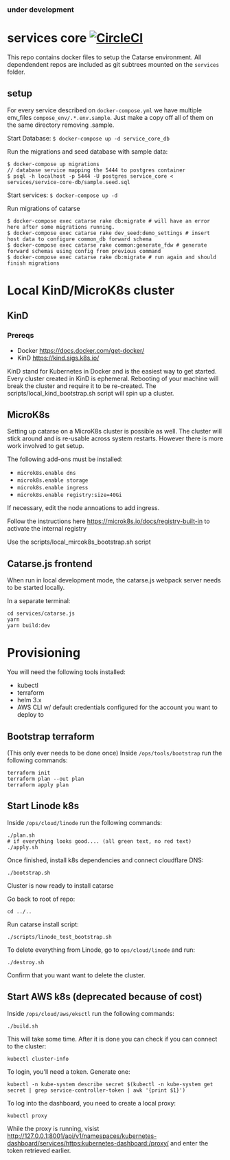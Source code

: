 ### under development

# services core [![CircleCI](https://circleci.com/gh/common-group/services-core.svg?style=svg)](https://circleci.com/gh/common-group/services-core)
This repo contains docker files to setup the Catarse environment. All dependendent repos are included as git subtrees mounted on the ```services``` folder.

## setup
For every service described on `docker-compose.yml` we have multiple env_files `compose_env/.*.env.sample`. Just make a copy off all of them on the same directory removing .sample.

Start Database:
`$ docker-compose up -d service_core_db`

Run the migrations and seed database with sample data:
```
$ docker-compose up migrations
// database service mapping the 5444 to postgres container
$ psql -h localhost -p 5444 -U postgres service_core < services/service-core-db/sample.seed.sql
```

Start services:
`$ docker-compose up -d`

Run migrations of catarse
```
$ docker-compose exec catarse rake db:migrate # will have an error here after some migrations running.
$ docker-compose exec catarse rake dev_seed:demo_settings # insert host data to configure common_db forward schema
$ docker-compose exec catarse rake common:generate_fdw # generate forward schemas using config from previous command
$ docker-compose exec catarse rake db:migrate # run again and should finish migrations
```

# Local KinD/MicroK8s cluster

## KinD

### Prereqs

 - Docker https://docs.docker.com/get-docker/
 - KinD https://kind.sigs.k8s.io/

KinD stand for Kubernetes in Docker and is the easiest way to get started. Every cluster created in KinD is ephemeral. Rebooting of your machine will break the cluster and require it to be re-created. The scripts/local_kind_bootstrap.sh script will spin up a cluster.

## MicroK8s

Setting up catarse on a MicroK8s cluster is possible as well. The cluster will stick around and is re-usable across system restarts. However there is more work involved to get setup.

The following add-ons must be installed:
 - `microk8s.enable dns`
 - `microk8s.enable storage`
 - `microk8s.enable ingress`
 - `microk8s.enable registry:size=40Gi`

If necessary, edit the node annoations to add ingress.

Follow the instructions here https://microk8s.io/docs/registry-built-in to activate the internal registry

Use the scripts/local_mircok8s_bootstrap.sh script

## Catarse.js frontend

When run in local development mode, the catarse.js webpack server needs to be started locally.

In a separate terminal:

```
cd services/catarse.js
yarn
yarn build:dev
```

# Provisioning

You will need the following tools installed:
 - kubectl
 - terraform
 - helm 3.x
 - AWS CLI w/ default credentials configured for the account you want to deploy to

## Bootstrap terraform

(This only ever needs to be done once) Inside `/ops/tools/bootstrap` run the following commands:

```
terraform init
terraform plan --out plan
terraform apply plan
```

## Start Linode k8s

Inside `/ops/cloud/linode` run the following commands:

```
./plan.sh
# if everything looks good.... (all green text, no red text)
./apply.sh
```

Once finished, install k8s dependencies and connect cloudflare DNS:

```
./bootstrap.sh
```

Cluster is now ready to install catarse

Go back to root of repo:

```
cd ../..
```

Run catarse install script:

```
./scripts/linode_test_bootstrap.sh
```

To delete everything from Linode, go to `ops/cloud/linode` and run:

```
./destroy.sh
```

Confirm that you want want to delete the cluster.

## Start AWS k8s (deprecated because of cost)

Inside `/ops/cloud/aws/eksctl` run the following commands:

```
./build.sh
```

This will take some time. After it is done you can check if you can connect to the cluster:

```
kubectl cluster-info
```

To login, you'll need a token. Generate one:

```
kubectl -n kube-system describe secret $(kubectl -n kube-system get secret | grep service-controller-token | awk '{print $1}')
```

To log into the dashboard, you need to create a local proxy:

```
kubectl proxy
```

While the proxy is running, visist http://127.0.0.1:8001/api/v1/namespaces/kubernetes-dashboard/services/https:kubernetes-dashboard:/proxy/ and enter the token retrieved earlier.
